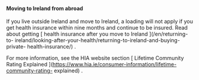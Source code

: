 ####  **Moving to Ireland from abroad**

If you live outside Ireland and move to Ireland, a loading will not apply if
you get health insurance within nine months and continue to be insured. Read
about getting [ health insurance after you move to Ireland ](/en/returning-to-
ireland/looking-after-your-health/returning-to-ireland-and-buying-private-
health-insurance/) .

For more information, see the HIA website section [ Lifetime Community Rating
Explained ](https://www.hia.ie/consumer-information/lifetime-community-rating-
explained) .
